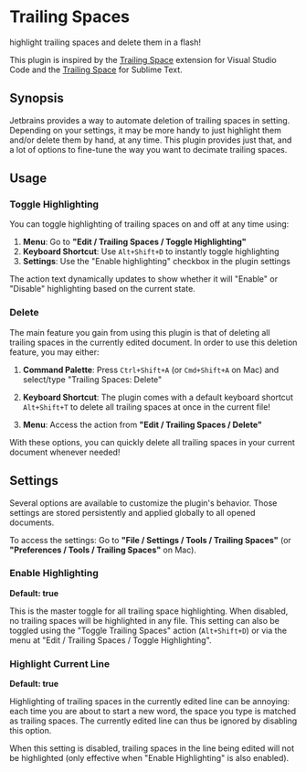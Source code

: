 <!-- Plugin description -->
# Trailing Spaces

highlight trailing spaces and delete them in a flash!

This plugin is inspired by the [Trailing Space](https://github.com/shardulm94/vscode-trailingspaces) extension for Visual Studio Code and the [Trailing Space](https://github.com/SublimeText/TrailingSpaces) for Sublime Text.

## Synopsis

Jetbrains provides a way to automate deletion of trailing spaces in setting. Depending on your settings, it may be more handy to just highlight them and/or delete them by hand, at any time. This plugin provides just that, and a lot of options to fine-tune the way you want to decimate trailing spaces.

## Usage

### Toggle Highlighting

You can toggle highlighting of trailing spaces on and off at any time using:

1. **Menu**: Go to **"Edit / Trailing Spaces / Toggle Highlighting"**
2. **Keyboard Shortcut**: Use `Alt+Shift+D` to instantly toggle highlighting
3. **Settings**: Use the "Enable highlighting" checkbox in the plugin settings

The action text dynamically updates to show whether it will "Enable" or "Disable" highlighting based on the current state.

### Delete

The main feature you gain from using this plugin is that of deleting all trailing spaces in the currently edited document. In order to use this deletion feature, you may either:

1. **Command Palette**: Press `Ctrl+Shift+A` (or `Cmd+Shift+A` on Mac) and select/type "Trailing Spaces: Delete"

2. **Keyboard Shortcut**: The plugin comes with a default keyboard shortcut `Alt+Shift+T` to delete all trailing spaces at once in the current file!

3. **Menu**: Access the action from **"Edit / Trailing Spaces / Delete"**

With these options, you can quickly delete all trailing spaces in your current document whenever needed!

## Settings

Several options are available to customize the plugin's behavior. Those settings are stored persistently and applied globally to all opened documents.

To access the settings: Go to **"File / Settings / Tools / Trailing Spaces"** (or **"Preferences / Tools / Trailing Spaces"** on Mac).

### Enable Highlighting
**Default: true**

This is the master toggle for all trailing space highlighting. When disabled, no trailing spaces will be highlighted in any file. This setting can also be toggled using the "Toggle Trailing Spaces" action (`Alt+Shift+D`) or via the menu at "Edit / Trailing Spaces / Toggle Highlighting".

### Highlight Current Line
**Default: true**

Highlighting of trailing spaces in the currently edited line can be annoying: each time you are about to start a new word, the space you type is matched as trailing spaces. The currently edited line can thus be ignored by disabling this option.

When this setting is disabled, trailing spaces in the line being edited will not be highlighted (only effective when "Enable Highlighting" is also enabled).
<!-- Plugin description end -->